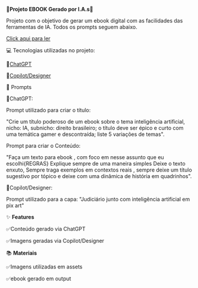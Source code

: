 🤖**Projeto EBOOK Gerado por I.A.s**🤖

Projeto com o objetivo de gerar um ebook digital com as facilidades das ferramentas de IA. Todos os prompts seguem abaixo.

[Click aqui para ler](https://github.com/jullx/prompts-recipe-to-create-a-ebook/tree/main/output)

💻 Tecnologias utilizadas no projeto:

🌟[ChatGPT](<https://chat.openai.com/>)

🌟[Copilot/Designer](<https://www.bing.com/images/create?cc=br>)

🧠 Prompts

🚀ChatGPT:

Prompt utilizado para criar o título:

"Crie um título poderoso de um ebook sobre o tema inteligência artificial, nicho: IA, subnicho: direito brasileiro; o título deve ser épico e curto com uma temática gamer e descontraída; liste 5 variações de temas".

Prompt para criar o Conteúdo:

"Faça um texto para ebook , com foco em nesse assunto que eu escolhi{REGRAS} Explique sempre de uma maneira simples Deixe o texto enxuto, Sempre traga exemplos em contextos reais , sempre deixe um título sugestivo por tópico e deixe com uma dinâmica de história em quadrinhos".

🚀Copilot/Designer:

Prompt utilizado para a capa: "Judiciário junto com inteligência artificial em pix art"

✨ **Features**

✅Conteúdo gerado via ChatGPT

✅Imagens geradas via Copilot/Designer

📚 **Materiais**

✅Imagens utilizadas em assets

✅ebook gerado em output
